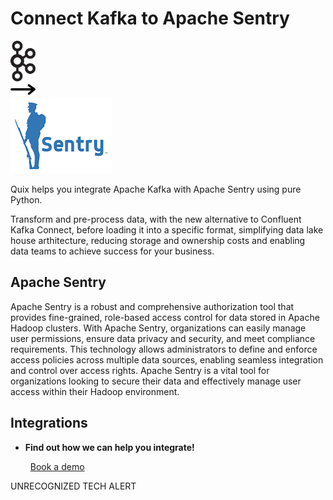# Connect Kafka to Apache Sentry

<div class="connect-images cards blog-grid-card" markdown>
<div>
<img src="../images/kafka_logo.png" width="40px" />
</div>
<div>
<img src="../images/arrow.svg" width="40px" />
</div>
<div>
<img src="./images/apache-sentry_1.jpg" />
</div>
</div>

Quix helps you integrate Apache Kafka with Apache Sentry using pure Python.

Transform and pre-process data, with the new alternative to Confluent Kafka Connect, before loading it into a specific format, simplifying data lake house arthitecture, reducing storage and ownership costs and enabling data teams to achieve success for your business.

## Apache Sentry

Apache Sentry is a robust and comprehensive authorization tool that provides fine-grained, role-based access control for data stored in Apache Hadoop clusters. With Apache Sentry, organizations can easily manage user permissions, ensure data privacy and security, and meet compliance requirements. This technology allows administrators to define and enforce access policies across multiple data sources, enabling seamless integration and control over access rights. Apache Sentry is a vital tool for organizations looking to secure their data and effectively manage user access within their Hadoop environment.

## Integrations

<div class="grid cards" markdown>

- __Find out how we can help you integrate!__

    <a class="md-button md-button--primary" href="https://share.hsforms.com/1iW0TmZzKQMChk0lxd_tGiw4yjw2?__hstc=175542013.2303933fbd746c0ac86d9ccbe9bc9100.1728383268831.1729603416735.1729620918855.31&__hssc=175542013.1.1729620918855&__hsfp=2132701734" target="_blank" style="margin:.5rem;">Book a demo</a>

</div>


UNRECOGNIZED TECH ALERT

